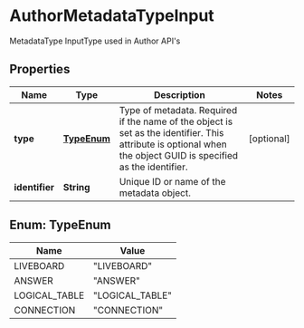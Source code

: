 

# AuthorMetadataTypeInput

MetadataType InputType used in Author API's

## Properties

| Name | Type | Description | Notes |
|------------ | ------------- | ------------- | -------------|
|**type** | [**TypeEnum**](#TypeEnum) |   Type of metadata.     Required if the name of the object is set as the identifier. This attribute is optional when the object GUID is specified as the identifier. |  [optional] |
|**identifier** | **String** | Unique ID or name of the metadata object. |  |



## Enum: TypeEnum

| Name | Value |
|---- | -----|
| LIVEBOARD | &quot;LIVEBOARD&quot; |
| ANSWER | &quot;ANSWER&quot; |
| LOGICAL_TABLE | &quot;LOGICAL_TABLE&quot; |
| CONNECTION | &quot;CONNECTION&quot; |



